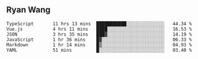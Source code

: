 ## Ryan Wang

<!--START_SECTION:waka-->

```text
TypeScript       11 hrs 13 mins  ███████████░░░░░░░░░░░░░░   44.34 %
Vue.js           4 hrs 11 mins   ████░░░░░░░░░░░░░░░░░░░░░   16.53 %
JSON             3 hrs 35 mins   ███▓░░░░░░░░░░░░░░░░░░░░░   14.19 %
JavaScript       1 hr 36 mins    █▓░░░░░░░░░░░░░░░░░░░░░░░   06.33 %
Markdown         1 hr 14 mins    █▒░░░░░░░░░░░░░░░░░░░░░░░   04.93 %
YAML             51 mins         █░░░░░░░░░░░░░░░░░░░░░░░░   03.40 %
```

<!--END_SECTION:waka-->
